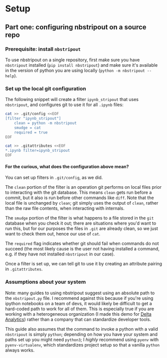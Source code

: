 # Setup

## Part one: configuring nbstripout on a source repo

### Prerequisite: install `nbstripout`

To use nbstripout on a single repository, first make sure you have `nbstripout`
installed (`pip install nbstripout`) and make sure it's available in the
version of python you are using locally (`python -m nbstripout --help`).

### Set up the local git configuration

The following snippet will create a filter `ipynb_stripout` that uses
`nbstripout`, and configures git to use it for all `.ipynb` files:

```bash
cat >> .git/config <<EOF
[filter "ipynb_stripout"]
	clean = python -m nbstripout
	smudge = cat
	required = true
EOF

cat >> .gitattributes <<EOF
*.ipynb filter=ipynb_stripout
EOF
```

#### For the curious, what does the configuration above mean?

You can set up filters in `.git/config`, as we did.

The `clean` portion of the filter is an operation git performs on local
files prior to interacting with the git database. This means `clean` gets
run before a commit, but it also is run before other commands like `diff`.
Note that the local file is unchanged by `clean`; git simply uses the
output of `clean`, rather than the raw file contents, when interacting with
internals.

The `smudge` portion of the filter is what happens to a file stored in the
`git` database when you check it out; there are situations where you'd want to
run this, but for our purposes the files in `.git` are already clean, so we
just want to check them out, hence our use of `cat`.

The `required` flag indicates whether git should fail when commands do
not succeed (the most likely cause is the user not having installed a command,
e.g. if they have not installed `nbstripout` in our case).

Once a filter is set up, we can tell git to use it by creating an attribute
pairing in `.gitattributes`.

### Assumptions about your system

Note: many guides to using nbstripout suggest using an absolute path to
the `nbstripout.py` file. I recommend against this because if you're using
ipython notebooks on a team of devs, it would likely be difficult to get
a hard-coded path to work for all of them. This is especially true if you
are working with a heterogeneous organization (I made this demo for
[Delta Analytics](deltanalytics.org)) rather than a company that can
standardize developer tools.

This guide also assumes that the command to invoke a python with a valid
`nbstripout` is simply `python`; depending on how you have your system and
paths set up you might need `python3`; I *highly* recommend using `pyenv` with
`pyenv-virtualenv`, which standardizes project setup so that a vanilla
`python` always works.
